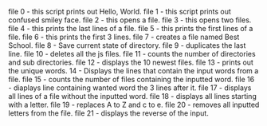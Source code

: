 file 0 - this script prints out Hello, World. file 1 - this script prints out confused smiley face. file 2 - this opens a file. file 3 - this opens two files. file 4 - this prints the last lines of a file. file 5 -  this prints the first lines of a file. file 6 - this prints the first 3 lines. file 7 - creates a file named Best School. file 8 - Save current state of directory. file 9 - duplicates the last line. file 10 - deletes all the js files. file 11 - counts the number of directories and sub directories. file 12 - displays the 10 newest files. file 13 - prints out the unique words. 14 - Displays the lines that contain the input words from a file. file 15 - counts the number of files containing the inputted word. file 16 - diaplays line containing wanted word the 3 lines after it. file 17 - displays all lines of a file without the inputted word. file 18 - displays all lines starting with a letter. file 19 - replaces A to Z and c to e. file 20 - removes all inputted letters from the file. file 21 - displays the reverse of the input.